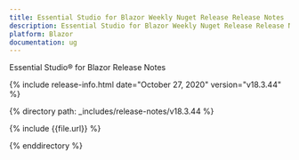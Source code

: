 ```yaml
---
title: Essential Studio for Blazor Weekly Nuget Release Release Notes  
description: Essential Studio for Blazor Weekly Nuget Release Release Notes  
platform: Blazor
documentation: ug
---
```


Essential Studio&reg; for Blazor  Release Notes  

{% include release-info.html date="October 27, 2020"  version="v18.3.44" %} 

{% directory path: _includes/release-notes/v18.3.44 %}

{% include {{file.url}} %}

{% enddirectory %}

